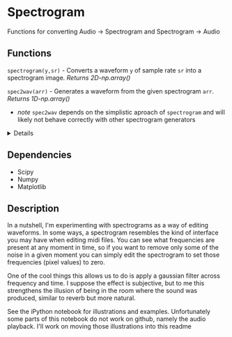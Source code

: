 # Spectrogram
Functions for converting Audio -> Spectrogram and Spectrogram -> Audio

## Functions
`spectrogram(y,sr)` - Converts a waveform `y` of sample rate `sr` into a spectrogram image. _Returns 2D-np.array()_

`spec2wav(arr)` - Generates a waveform from the given spectrogram `arr`. _Returns 1D-np.array()_

* _note_ `spec2wav` depends on the simplistic aproach of `spectrogram` and will likely not behave correctly with other spectrogram generators

<details>
When making a spectrogram, a typical approach is to use a window length of 0.25 seconds and step 0.01 seconds for each column of pixels, i.e. there is some overlap. My generator has no overlap, so `spec2wav` expects no overlap and will not perform correctly on those which do.
</details>

## Dependencies
* Scipy
* Numpy
* Matplotlib

## Description
In a nutshell, I'm experimenting with spectrograms as a way of editing waveforms. In some ways, a spectrogram resembles the kind of interface you may have when editing midi files. You can see what frequencies are present at any moment in time, so if you want to remove only some of the noise in a given moment you can simply edit the spectrogram to set those frequencies (pixel values) to zero.

One of the cool things this allows us to do is apply a gaussian filter across frequency and time. I suppose the effect is subjective, but to me this strengthens the illusion of being in the room where the sound was produced, similar to reverb but more natural.

See the iPython notebook for illustrations and examples. Unfortunately some parts of this notebook do not work on github, namely the audio playback. I'll work on moving those illustrations into this readme
